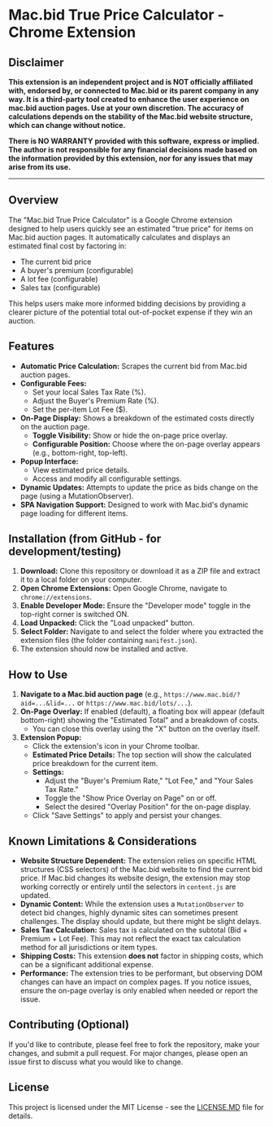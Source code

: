 # Mac.bid True Price Calculator - Chrome Extension

## Disclaimer

**This extension is an independent project and is NOT officially affiliated with, endorsed by, or connected to Mac.bid or its parent company in any way. It is a third-party tool created to enhance the user experience on mac.bid auction pages. Use at your own discretion. The accuracy of calculations depends on the stability of the Mac.bid website structure, which can change without notice.**

**There is NO WARRANTY provided with this software, express or implied. The author is not responsible for any financial decisions made based on the information provided by this extension, nor for any issues that may arise from its use.**

---

## Overview

The "Mac.bid True Price Calculator" is a Google Chrome extension designed to help users quickly see an estimated "true price" for items on Mac.bid auction pages. It automatically calculates and displays an estimated final cost by factoring in:

*   The current bid price
*   A buyer's premium (configurable)
*   A lot fee (configurable)
*   Sales tax (configurable)

This helps users make more informed bidding decisions by providing a clearer picture of the potential total out-of-pocket expense if they win an auction.

## Features

*   **Automatic Price Calculation:** Scrapes the current bid from Mac.bid auction pages.
*   **Configurable Fees:**
    *   Set your local Sales Tax Rate (%).
    *   Adjust the Buyer's Premium Rate (%).
    *   Set the per-item Lot Fee ($).
*   **On-Page Display:** Shows a breakdown of the estimated costs directly on the auction page.
    *   **Toggle Visibility:** Show or hide the on-page price overlay.
    *   **Configurable Position:** Choose where the on-page overlay appears (e.g., bottom-right, top-left).
*   **Popup Interface:**
    *   View estimated price details.
    *   Access and modify all configurable settings.
*   **Dynamic Updates:** Attempts to update the price as bids change on the page (using a MutationObserver).
*   **SPA Navigation Support:** Designed to work with Mac.bid's dynamic page loading for different items.

## Installation (from GitHub - for development/testing)

1.  **Download:** Clone this repository or download it as a ZIP file and extract it to a local folder on your computer.
2.  **Open Chrome Extensions:** Open Google Chrome, navigate to `chrome://extensions`.
3.  **Enable Developer Mode:** Ensure the "Developer mode" toggle in the top-right corner is switched ON.
4.  **Load Unpacked:** Click the "Load unpacked" button.
5.  **Select Folder:** Navigate to and select the folder where you extracted the extension files (the folder containing `manifest.json`).
6.  The extension should now be installed and active.

## How to Use

1.  **Navigate to a Mac.bid auction page** (e.g., `https://www.mac.bid/?aid=...&lid=...` or `https://www.mac.bid/lots/...`).
2.  **On-Page Overlay:** If enabled (default), a floating box will appear (default bottom-right) showing the "Estimated Total" and a breakdown of costs.
    *   You can close this overlay using the "X" button on the overlay itself.
3.  **Extension Popup:**
    *   Click the extension's icon in your Chrome toolbar.
    *   **Estimated Price Details:** The top section will show the calculated price breakdown for the current item.
    *   **Settings:**
        *   Adjust the "Buyer's Premium Rate," "Lot Fee," and "Your Sales Tax Rate."
        *   Toggle the "Show Price Overlay on Page" on or off.
        *   Select the desired "Overlay Position" for the on-page display.
    *   Click "Save Settings" to apply and persist your changes.

## Known Limitations & Considerations

*   **Website Structure Dependent:** The extension relies on specific HTML structures (CSS selectors) of the Mac.bid website to find the current bid price. If Mac.bid changes its website design, the extension may stop working correctly or entirely until the selectors in `content.js` are updated.
*   **Dynamic Content:** While the extension uses a `MutationObserver` to detect bid changes, highly dynamic sites can sometimes present challenges. The display should update, but there might be slight delays.
*   **Sales Tax Calculation:** Sales tax is calculated on the subtotal (Bid + Premium + Lot Fee). This may not reflect the exact tax calculation method for all jurisdictions or item types.
*   **Shipping Costs:** This extension **does not** factor in shipping costs, which can be a significant additional expense.
*   **Performance:** The extension tries to be performant, but observing DOM changes can have an impact on complex pages. If you notice issues, ensure the on-page overlay is only enabled when needed or report the issue.

## Contributing (Optional)

If you'd like to contribute, please feel free to fork the repository, make your changes, and submit a pull request. For major changes, please open an issue first to discuss what you would like to change.

## License

This project is licensed under the MIT License - see the [LICENSE.MD](LICENSE) file for details.